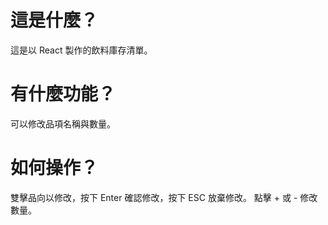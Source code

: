 # 這是什麼？
這是以 React 製作的飲料庫存清單。

# 有什麼功能？
可以修改品項名稱與數量。

# 如何操作？
雙擊品向以修改，按下 Enter 確認修改，按下 ESC 放棄修改。
點擊 + 或 - 修改數量。